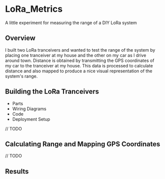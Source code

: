 # LoRa_Metrics
A little experiment for measuring the range of a DIY LoRa system

## Overview

I built two LoRa tranceivers and wanted to test the range of the system by placing one tranceiver at my house and the other on my car as I drive around town. Distance is obtained by transmitting the GPS coordinates of my car to the tranceiver at my house. This data is processed to calculate distance and also mapped to produce a nice visual representation of the system's range.

## Building the LoRa Tranceivers

* Parts
* Wiring Diagrams
* Code
* Deployment Setup

// TODO

## Calculating Range and Mapping GPS Coordinates

// TODO

## Results
